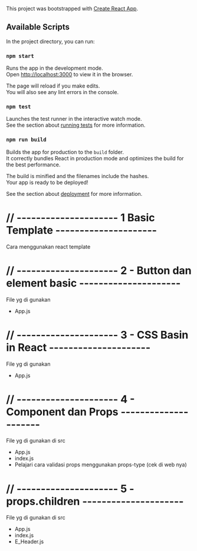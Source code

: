This project was bootstrapped with [Create React App](https://github.com/facebook/create-react-app).

## Available Scripts

In the project directory, you can run:

### `npm start`

Runs the app in the development mode.<br />
Open [http://localhost:3000](http://localhost:3000) to view it in the browser.

The page will reload if you make edits.<br />
You will also see any lint errors in the console.

### `npm test`

Launches the test runner in the interactive watch mode.<br />
See the section about [running tests](https://facebook.github.io/create-react-app/docs/running-tests) for more information.

### `npm run build`

Builds the app for production to the `build` folder.<br />
It correctly bundles React in production mode and optimizes the build for the best performance.

The build is minified and the filenames include the hashes.<br />
Your app is ready to be deployed!

See the section about [deployment](https://facebook.github.io/create-react-app/docs/deployment) for more information.

# // --------------------- 1 Basic Template ---------------------
Cara menggunakan react template

# // --------------------- 2 - Button dan element basic ---------------------
File yg di gunakan
- App.js

# // --------------------- 3 - CSS Basin in React ---------------------
File yg di gunakan
- App.js

# // --------------------- 4 - Component dan Props ---------------------
File yg di gunakan di src
- App.js
- index.js
- Pelajari cara validasi props menggunakan props-type (cek di web nya)

# // --------------------- 5 - props.children ---------------------
File yg di gunakan di src
- App.js
- index.js
- E_Header.js